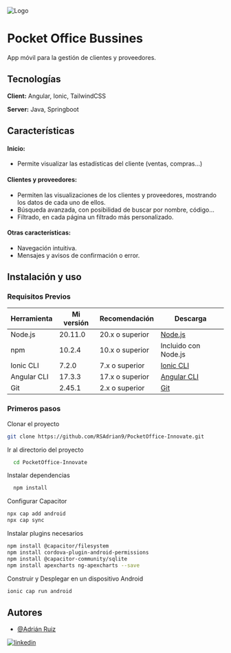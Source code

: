 
![Logo](https://cdn.reskyt.com/4319/innovate-mayorista-informatico-sl-logoweb-112907-160329125341.png)

# Pocket Office Bussines 

App móvil para la gestión de clientes y proveedores.


## Tecnologías

**Client:** Angular, Ionic, TailwindCSS

**Server:** Java, Springboot


## Características

#### Inicio:

- Permite visualizar las estadísticas del cliente (ventas, compras...)

#### Clientes y proveedores:

- Permiten las visualizaciones de los clientes y proveedores, mostrando los datos de cada uno de ellos.
- Búsqueda avanzada, con posibilidad de buscar por nombre, código...
- Filtrado, en cada página un filtrado más personalizado.

#### Otras características:
- Navegación intuitiva.
- Mensajes y avisos de confirmación o error.


## Instalación y uso

### Requisitos Previos

| Herramienta    | Mi versión  | Recomendación         | Descarga                          |
|----------------|-------------|-----------------------|-----------------------------------|
| Node.js        | 20.11.0     | 20.x o superior       | [Node.js](https://nodejs.org/)    |
| npm            | 10.2.4         | 10.x o superior        | Incluido con Node.js              |
| Ionic CLI      | 7.2.0         | 7.x o superior        | [Ionic CLI](https://ionicframework.com/docs/cli) |
| Angular CLI    | 17.3.3        | 17.x o superior       | [Angular CLI](https://angular.io/cli) |
| Git            | 2.45.1      | 2.x o superior                | [Git](https://git-scm.com/)  


### Primeros pasos

Clonar el proyecto
```bash
git clone https://github.com/RSAdrian9/PocketOffice-Innovate.git
```

Ir al directorio del proyecto

```bash
  cd PocketOffice-Innovate
```

Instalar dependencias

```bash
  npm install
```

Configurar Capacitor

```bash
npx cap add android
npx cap sync
```

Instalar plugins necesarios

```bash
npm install @capacitor/filesystem
npm install cordova-plugin-android-permissions
npm install @capacitor-community/sqlite
npm install apexcharts ng-apexcharts --save
```

Construir y Desplegar en un dispositivo Android

```bash
ionic cap run android
```
## Autores

- [@Adrián Ruiz](https://www.github.com/RSAdrian9)

[![linkedin](https://img.shields.io/badge/linkedin-0A66C2?style=for-the-badge&logo=linkedin&logoColor=white)](https://linkedin.com/in/adrián-ruiz-sánchez-b89756222)